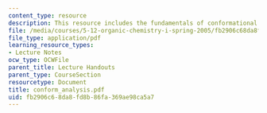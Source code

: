 ```yaml
---
content_type: resource
description: This resource includes the fundamentals of conformational analysis.
file: /media/courses/5-12-organic-chemistry-i-spring-2005/fb2906c68da8fd8b86fa369ae98ca5a7_conform_analysis.pdf
file_type: application/pdf
learning_resource_types:
- Lecture Notes
ocw_type: OCWFile
parent_title: Lecture Handouts
parent_type: CourseSection
resourcetype: Document
title: conform_analysis.pdf
uid: fb2906c6-8da8-fd8b-86fa-369ae98ca5a7
---
```

